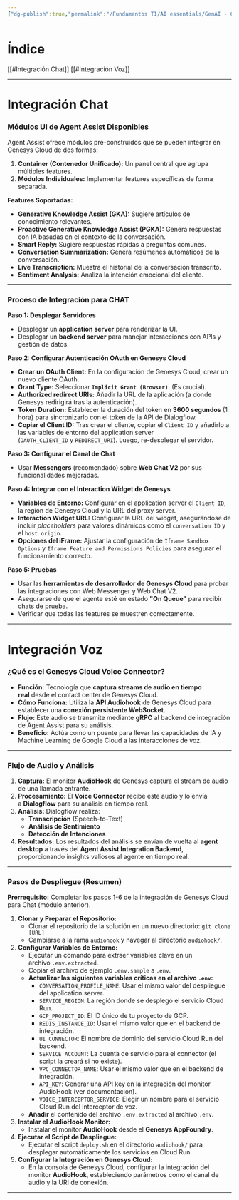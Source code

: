 ```yaml
---
{"dg-publish":true,"permalink":"/Fundamentos TI/AI essentials/GenAI - CCAI/Improve Agent Productivity using LLMs/Integrate Agent Assist with Telephony and Chatbot Systems/05 Agent Desktop Integration with Genesys Cloud for chat and voice/"}
---
```


# Índice

[[#Integración Chat]]
[[#Integración Voz]]

---

# Integración Chat
### **Módulos UI de Agent Assist Disponibles**

Agent Assist ofrece módulos pre-construidos que se pueden integrar en Genesys Cloud de dos formas:

1. **Container (Contenedor Unificado):** Un panel central que agrupa múltiples features.
2. **Módulos Individuales:** Implementar features específicas de forma separada.

**Features Soportadas:**

- **Generative Knowledge Assist (GKA):** Sugiere artículos de conocimiento relevantes.
- **Proactive Generative Knowledge Assist (PGKA):** Genera respuestas con IA basadas en el contexto de la conversación.
- **Smart Reply:** Sugiere respuestas rápidas a preguntas comunes.
- **Conversation Summarization:** Genera resúmenes automáticos de la conversación.
- **Live Transcription:** Muestra el historial de la conversación transcrito.
- **Sentiment Analysis:** Analiza la intención emocional del cliente.

---

### **Proceso de Integración para CHAT**

**Paso 1: Desplegar Servidores**

- Desplegar un **application server** para renderizar la UI.
- Desplegar un **backend server** para manejar interacciones con APIs y gestión de datos.

**Paso 2: Configurar Autenticación OAuth en Genesys Cloud**

- **Crear un OAuth Client:** En la configuración de Genesys Cloud, crear un nuevo cliente OAuth.
- **Grant Type:** Seleccionar **`Implicit Grant (Browser)`**. (Es crucial).
- **Authorized redirect URIs:** Añadir la URL de la aplicación (a donde Genesys redirigirá tras la autenticación).
- **Token Duration:** Establecer la duración del token en **3600 segundos** (1 hora) para sincronizarlo con el token de la API de Dialogflow.
- **Copiar el Client ID:** Tras crear el cliente, copiar el `Client ID` y añadirlo a las variables de entorno del application server (`OAUTH_CLIENT_ID` y `REDIRECT_URI`). Luego, re-desplegar el servidor.

**Paso 3: Configurar el Canal de Chat**

- Usar **Messengers** (recomendado) sobre **Web Chat V2** por sus funcionalidades mejoradas.

**Paso 4: Integrar con el Interaction Widget de Genesys**

- **Variables de Entorno:** Configurar en el application server el `Client ID`, la región de Genesys Cloud y la URL del proxy server.
- **Interaction Widget URL:** Configurar la URL del widget, asegurándose de incluir _placeholders_ para valores dinámicos como el `conversation ID` y el `host origin`.
- **Opciones del iFrame:** Ajustar la configuración de `Iframe Sandbox Options` y `Iframe Feature and Permissions Policies` para asegurar el funcionamiento correcto.

**Paso 5: Pruebas**

- Usar las **herramientas de desarrollador de Genesys Cloud** para probar las integraciones con Web Messenger y Web Chat V2.
- Asegurarse de que el agente esté en estado **"On Queue"** para recibir chats de prueba.
- Verificar que todas las features se muestren correctamente.

---
# Integración Voz

### **¿Qué es el Genesys Cloud Voice Connector?**

- **Función:** Tecnología que **captura streams de audio en tiempo real** desde el contact center de Genesys Cloud.
- **Cómo Funciona:** Utiliza la **API Audiohook** de Genesys Cloud para establecer una **conexión persistente WebSocket**.
- **Flujo:** Este audio se transmite mediante **gRPC** al backend de integración de Agent Assist para su análisis.
- **Beneficio:** Actúa como un puente para llevar las capacidades de IA y Machine Learning de Google Cloud a las interacciones de voz.

---

### **Flujo de Audio y Análisis**

1. **Captura:** El monitor **AudioHook** de Genesys captura el stream de audio de una llamada entrante.
2. **Procesamiento:** El **Voice Connector** recibe este audio y lo envía a **Dialogflow** para su análisis en tiempo real.
3. **Análisis:** Dialogflow realiza:
    - **Transcripción** (Speech-to-Text)
    - **Análisis de Sentimiento**
    - **Detección de Intenciones**
4. **Resultados:** Los resultados del análisis se envían de vuelta al **agent desktop** a través del **Agent Assist Integration Backend**, proporcionando insights valiosos al agente en tiempo real.

---

### **Pasos de Despliegue (Resumen)**

**Prerrequisito:** Completar los pasos 1-6 de la integración de Genesys Cloud para Chat (módulo anterior).

1. **Clonar y Preparar el Repositorio:**
    - Clonar el repositorio de la solución en un nuevo directorio: `git clone [URL]`
    - Cambiarse a la rama `audiohook` y navegar al directorio `audiohook/`.
2. **Configurar Variables de Entorno:**
    - Ejecutar un comando para extraer variables clave en un archivo `.env.extracted`.
    - Copiar el archivo de ejemplo `.env.sample` a `.env`.
    - **Actualizar las siguientes variables críticas en el archivo `.env`:**
        - `CONVERSATION_PROFILE_NAME`: Usar el mismo valor del despliegue del application server.
        - `SERVICE_REGION`: La región donde se desplegó el servicio Cloud Run.
        - `GCP_PROJECT_ID`: El ID único de tu proyecto de GCP.
        - `REDIS_INSTANCE_ID`: Usar el mismo valor que en el backend de integración.
        - `UI_CONNECTOR`: El nombre de dominio del servicio Cloud Run del backend.
        - `SERVICE_ACCOUNT`: La cuenta de servicio para el connector (el script la creará si no existe).
        - `VPC_CONNECTOR_NAME`: Usar el mismo valor que en el backend de integración.
        - `API_KEY`: Generar una API key en la integración del monitor AudioHook (ver documentación).
        - `VOICE_INTERCEPTOR_SERVICE`: Elegir un nombre para el servicio Cloud Run del interceptor de voz.
    - **Añadir** el contenido del archivo `.env.extracted` al archivo `.env`.
3. **Instalar el AudioHook Monitor:**
    - Instalar el monitor **AudioHook** desde el **Genesys AppFoundry**.
4. **Ejecutar el Script de Despliegue:**
    - Ejecutar el script `deploy.sh` en el directorio `audiohook/` para desplegar automáticamente los servicios en Cloud Run.
5. **Configurar la Integración en Genesys Cloud:**
    - En la consola de Genesys Cloud, configurar la integración del monitor **AudioHook**, estableciendo parámetros como el canal de audio y la URI de conexión.

---
